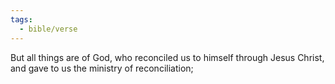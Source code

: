 ```yaml
---
tags:
  - bible/verse
---
```

But all things are of God, who reconciled us to himself through Jesus Christ, and gave to us the ministry of reconciliation;
